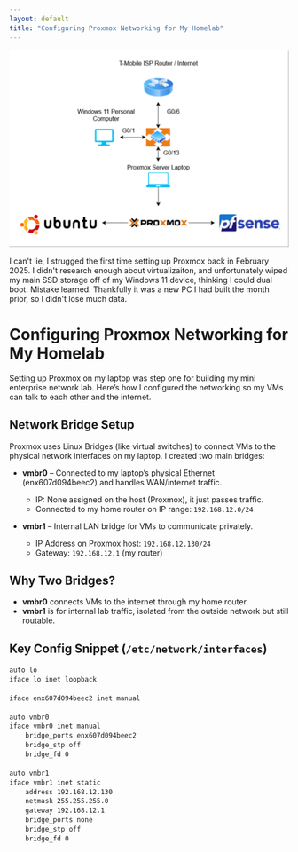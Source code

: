 ```yaml
---
layout: default
title: "Configuring Proxmox Networking for My Homelab"
---
```


![Netowork Diagram](/assets/pictures/netdiagram.jpg)

I can't lie, I strugged the first time setting up Proxmox back in February 2025. I didn't research enough about virtualizaiton, and unfortunately wiped my main SSD storage off of my Windows 11 device, thinking I could dual boot. Mistake learned. Thankfully it was a new PC I had built the month prior, so I didn't lose much data.

# Configuring Proxmox Networking for My Homelab

Setting up Proxmox on my laptop was step one for building my mini enterprise network lab. Here’s how I configured the networking so my VMs can talk to each other and the internet.

## Network Bridge Setup

Proxmox uses Linux Bridges (like virtual switches) to connect VMs to the physical network interfaces on my laptop. I created two main bridges:

- **vmbr0** – Connected to my laptop’s physical Ethernet (enx607d094beec2) and handles WAN/internet traffic.  
  - IP: None assigned on the host (Proxmox), it just passes traffic.  
  - Connected to my home router on IP range: `192.168.12.0/24`

- **vmbr1** – Internal LAN bridge for VMs to communicate privately.  
  - IP Address on Proxmox host: `192.168.12.130/24`  
  - Gateway: `192.168.12.1` (my router)

## Why Two Bridges?

- **vmbr0** connects VMs to the internet through my home router.  
- **vmbr1** is for internal lab traffic, isolated from the outside network but still routable.

## Key Config Snippet (`/etc/network/interfaces`)

```bash
auto lo
iface lo inet loopback

iface enx607d094beec2 inet manual

auto vmbr0
iface vmbr0 inet manual
    bridge_ports enx607d094beec2
    bridge_stp off
    bridge_fd 0

auto vmbr1
iface vmbr1 inet static
    address 192.168.12.130
    netmask 255.255.255.0
    gateway 192.168.12.1
    bridge_ports none
    bridge_stp off
    bridge_fd 0
```

